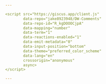 ```yaml
---

<script src="https://giscus.app/client.js"
        data-repo="jake8923948/DW-Comments"
        data-repo-id="R_kgDOOOCjpA"
        data-mapping="number"
        data-term="1"
        data-reactions-enabled="1"
        data-emit-metadata="0"
        data-input-position="bottom"
        data-theme="preferred_color_scheme"
        data-lang="en"
        crossorigin="anonymous"
        async>
</script>

---
```

